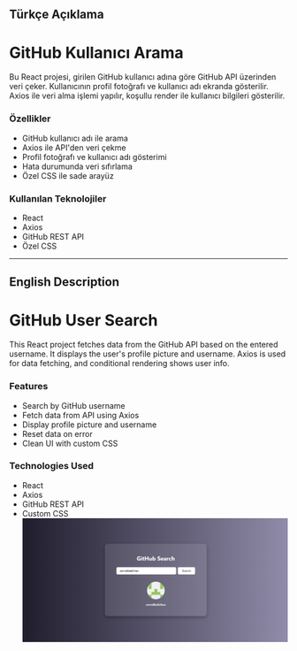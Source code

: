 ## Türkçe Açıklama
 
# GitHub Kullanıcı Arama

Bu React projesi, girilen GitHub kullanıcı adına göre GitHub API üzerinden veri çeker. Kullanıcının profil fotoğrafı ve kullanıcı adı ekranda gösterilir. Axios ile veri alma işlemi yapılır, koşullu render ile kullanıcı bilgileri gösterilir.

### Özellikler

- GitHub kullanıcı adı ile arama
- Axios ile API'den veri çekme
- Profil fotoğrafı ve kullanıcı adı gösterimi
- Hata durumunda veri sıfırlama
- Özel CSS ile sade arayüz

### Kullanılan Teknolojiler

- React  
- Axios  
- GitHub REST API  
- Özel CSS

---
## English Description

# GitHub User Search

This React project fetches data from the GitHub API based on the entered username. It displays the user's profile picture and username. Axios is used for data fetching, and conditional rendering shows user info.

### Features

- Search by GitHub username  
- Fetch data from API using Axios  
- Display profile picture and username  
- Reset data on error  
- Clean UI with custom CSS

### Technologies Used

- React  
- Axios  
- GitHub REST API  
- Custom CSS
![c:\Users\sevva\OneDrive\Pictures\Screenshots\search.png](search.png)